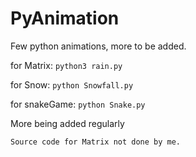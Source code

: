 # PyAnimation
Few python animations, more to be added.

for Matrix:
```python3 rain.py```

for Snow:
```python Snowfall.py```

for snakeGame:
```python Snake.py```

More being added regularly


```Source code for Matrix not done by me.```
